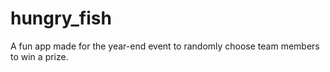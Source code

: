 # hungry_fish

A fun app made for the year-end event to randomly choose team members to win a prize.
